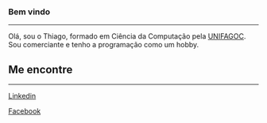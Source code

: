 ### Bem vindo
***
Olá, sou o Thiago, formado em Ciência da Computação pela [UNIFAGOC](https://www.fagoc.br/).
Sou comerciante e tenho a programação como um hobby.


## Me encontre
***
[Linkedin](https://www.linkedin.com/in/thiago-sartori-1820b213a)

[Facebook](https://www.facebook.com/sartori10)
